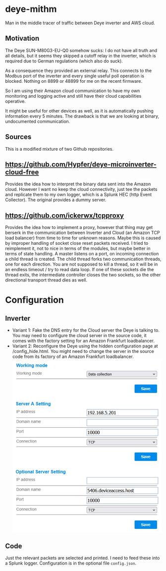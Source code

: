 # deye-mithm
Man in the middle tracer of traffic between Deye inverter and AWS cloud.

## Motivation

The Deye SUN-M80G3-EU-Q0 somehow sucks: I do not have all truth and all details, but it seems they skipped a cutoff relay
in the inverter, which is required due to German regulations (which also do suck).

As a consequence they provided an external relay. This connects to the Modbus port of the inverter and every single
useful poll operation is blocked. Nothing on 8899 or 48899 for me on the recent firmware.

So I am using their Amazon cloud communication to have my own monitoring and logging active and still have their
cloud capabilities operative.

It might be useful for other devices as well, as it is automatically pushing information every 5 minutes.
The drawback is that we are looking at binary, undocumented communication.

## Sources

This is a modified mixture of two Github repositories.

## https://github.com/Hypfer/deye-microinverter-cloud-free

Provides the idea how to interpret the binary data sent into the Amazon cloud.
However I want no keep the cloud connectivity, just tee the packets and replicate them
to my own logger, which is a Splunk HEC (http Event Collector). The original provides a dummy server.

## https://github.com/ickerwx/tcpproxy

Provides the idea how to implement a proxy, however that thing may get berserk in the communication
between Inverter and Cloud (an Amazon TCP load balancer) from time to time for unknown reasons.
Maybe this is caused by improper handling of socket close reset packets received.
I tried to reimplement it, not to nice in terms of the modules, but maybe better in terms of state handling.
A master listens on a port, on incoming connection a child thread is created.
The child thread forks two communication threads, one for each direction.
You are not supposed to kill a thread, so it will be in an endless timeout / try to read data loop.
If one of these sockets die the thread exits, the intermediate controller closes the two sockets, so
the other directional transport thread dies as well.

# Configuration

## Inverter

 * Variant 1: Fake the DNS entry for the Cloud server the Deye is talking to. You may need to configure the
   cloud server in the source code, it comes with the factory setting for an Amazon Frankfurt loadbalancer. 
 * Variant 2: Reconfigure the Deye using the hidden configuration page at /config_hide.html. You might need to
   change the server in the source code from its factory of an Amazon Frankfurt loadbalancer.
   ![Hidden configuration page](img/config_hide.png)

## Code

Just the relevant packets are selected and printed. I need to feed these into a Splunk logger.
Configuration is in the optional file `config.json`.

